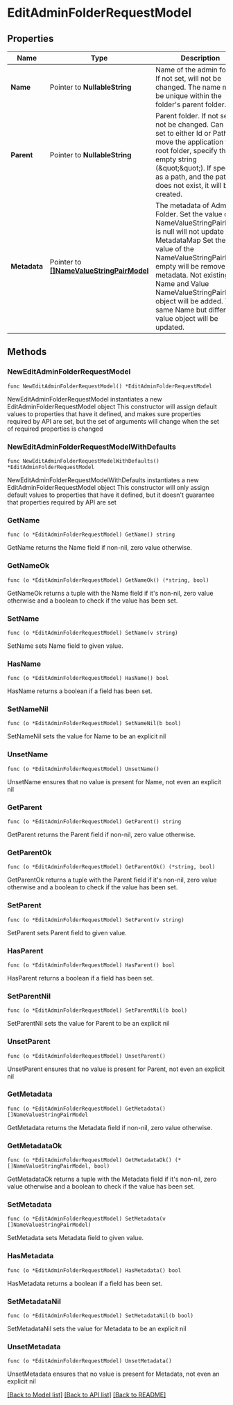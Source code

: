 # EditAdminFolderRequestModel

## Properties

Name | Type | Description | Notes
------------ | ------------- | ------------- | -------------
**Name** | Pointer to **NullableString** | Name of the admin folder.  If not set, will not be changed.  The name must be unique within the folder&#39;s parent folder. | [optional] 
**Parent** | Pointer to **NullableString** | Parent folder.  If not set, will not be changed.  Can be set to either Id or Path.  To move the application to the root folder, specify the empty string (\&quot;\&quot;).  If specified as a path, and the path does not exist, it will be created. | [optional] 
**Metadata** | Pointer to [**[]NameValueStringPairModel**](NameValueStringPairModel.md) | The metadata of Admin Folder. Set the value of the NameValueStringPairModel is null will not update MetadataMap Set the value of the NameValueStringPairModel empty will be remove this metadata. Not existing Name and Value NameValueStringPairModel object will be added. The same Name but different value object will be updated. | [optional] 

## Methods

### NewEditAdminFolderRequestModel

`func NewEditAdminFolderRequestModel() *EditAdminFolderRequestModel`

NewEditAdminFolderRequestModel instantiates a new EditAdminFolderRequestModel object
This constructor will assign default values to properties that have it defined,
and makes sure properties required by API are set, but the set of arguments
will change when the set of required properties is changed

### NewEditAdminFolderRequestModelWithDefaults

`func NewEditAdminFolderRequestModelWithDefaults() *EditAdminFolderRequestModel`

NewEditAdminFolderRequestModelWithDefaults instantiates a new EditAdminFolderRequestModel object
This constructor will only assign default values to properties that have it defined,
but it doesn't guarantee that properties required by API are set

### GetName

`func (o *EditAdminFolderRequestModel) GetName() string`

GetName returns the Name field if non-nil, zero value otherwise.

### GetNameOk

`func (o *EditAdminFolderRequestModel) GetNameOk() (*string, bool)`

GetNameOk returns a tuple with the Name field if it's non-nil, zero value otherwise
and a boolean to check if the value has been set.

### SetName

`func (o *EditAdminFolderRequestModel) SetName(v string)`

SetName sets Name field to given value.

### HasName

`func (o *EditAdminFolderRequestModel) HasName() bool`

HasName returns a boolean if a field has been set.

### SetNameNil

`func (o *EditAdminFolderRequestModel) SetNameNil(b bool)`

 SetNameNil sets the value for Name to be an explicit nil

### UnsetName
`func (o *EditAdminFolderRequestModel) UnsetName()`

UnsetName ensures that no value is present for Name, not even an explicit nil
### GetParent

`func (o *EditAdminFolderRequestModel) GetParent() string`

GetParent returns the Parent field if non-nil, zero value otherwise.

### GetParentOk

`func (o *EditAdminFolderRequestModel) GetParentOk() (*string, bool)`

GetParentOk returns a tuple with the Parent field if it's non-nil, zero value otherwise
and a boolean to check if the value has been set.

### SetParent

`func (o *EditAdminFolderRequestModel) SetParent(v string)`

SetParent sets Parent field to given value.

### HasParent

`func (o *EditAdminFolderRequestModel) HasParent() bool`

HasParent returns a boolean if a field has been set.

### SetParentNil

`func (o *EditAdminFolderRequestModel) SetParentNil(b bool)`

 SetParentNil sets the value for Parent to be an explicit nil

### UnsetParent
`func (o *EditAdminFolderRequestModel) UnsetParent()`

UnsetParent ensures that no value is present for Parent, not even an explicit nil
### GetMetadata

`func (o *EditAdminFolderRequestModel) GetMetadata() []NameValueStringPairModel`

GetMetadata returns the Metadata field if non-nil, zero value otherwise.

### GetMetadataOk

`func (o *EditAdminFolderRequestModel) GetMetadataOk() (*[]NameValueStringPairModel, bool)`

GetMetadataOk returns a tuple with the Metadata field if it's non-nil, zero value otherwise
and a boolean to check if the value has been set.

### SetMetadata

`func (o *EditAdminFolderRequestModel) SetMetadata(v []NameValueStringPairModel)`

SetMetadata sets Metadata field to given value.

### HasMetadata

`func (o *EditAdminFolderRequestModel) HasMetadata() bool`

HasMetadata returns a boolean if a field has been set.

### SetMetadataNil

`func (o *EditAdminFolderRequestModel) SetMetadataNil(b bool)`

 SetMetadataNil sets the value for Metadata to be an explicit nil

### UnsetMetadata
`func (o *EditAdminFolderRequestModel) UnsetMetadata()`

UnsetMetadata ensures that no value is present for Metadata, not even an explicit nil

[[Back to Model list]](../README.md#documentation-for-models) [[Back to API list]](../README.md#documentation-for-api-endpoints) [[Back to README]](../README.md)


